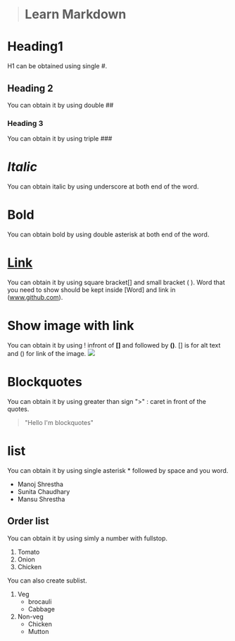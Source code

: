 
> # Learn Markdown
# Heading1 
H1 can be obtained using single #.
## Heading 2
You can obtain it by using  double ##
### Heading 3
You can obtain it by using  triple ###
# _Italic_
You can obtain italic by using underscore at both end of the word.
# **Bold**
You can obtain bold by using double asterisk at both end of the word.
# [Link](www.github.com)
You can obtain it by using square bracket[] and small bracket ( ). Word that you need to show should be kept inside [Word] and link in (www.github.com).
# Show image with link
You can obtain it by using ! infront of **[]** and followed by **()**. [] is for alt text and () for link of the image.
![](https://upload.wikimedia.org/wikipedia/commons/5/56/Tiger.50.jpg)

# Blockquotes
You can obtain it by using greater than sign ">" : caret in front of the quotes.

>"Hello I'm blockquotes"

# list
You can obtain it by using single asterisk * followed by  space and  you word.
* Manoj Shrestha
* Sunita Chaudhary
* Mansu Shrestha
## Order list
You can obtain it by using simly a number with fullstop.
1. Tomato
2. Onion
3. Chicken

You can also create sublist.

1. Veg
    * brocauli 
    * Cabbage
2. Non-veg
    * Chicken
    * Mutton